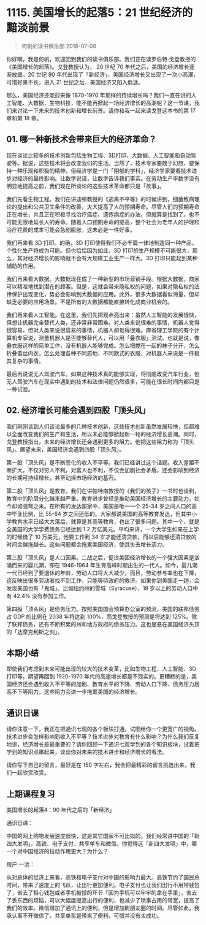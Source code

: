 # 1115. 美国增长的起落5：21 世纪经济的黯淡前景
> 何帆的读书俱乐部
2018-07-06

你好啊，我是何帆，欢迎回到我们的读书俱乐部。我们正在读罗伯特·戈登教授的《美国增长的起落》。戈登教授认为， 20 世纪 70 年代之后，美国的经济增长逐渐放缓。20 世纪 90 年代出现了「新经济」，美国经济增长又出现了一次小高潮，可惜好景不长，进入 21 世纪之后，美国经济又陷入低迷。

那么，美国经济还能迎来像 1870-1970 年那样的持续增长吗？我们一直在讲的人工智能、大数据、生物科技，能不能再掀起一场经济增长的高潮呢？这一节课，我们来讨论一下未来的技术创新和增长前景。请你和我一起来读戈登这本书的第 17 章和第 18 章。

## 01. 哪一种新技术会带来巨大的经济革命？

现在谈论比较多的技术创新包括生物工程、3D打印、大数据、人工智能和自动驾驶等。据说，这些技术将会改变我们的生活。当然了，技术专家要敢于幻想，要保持一种乐观和积极的精神，但经济学是一门「阴郁的学科」，经济学家要看技术进步对经济的最终影响。让数字说话，让数字告诉我们事实。在劳动生产率数字没有明显地提高之前，我们现在所谈论的这些技术革命都只是「故事」。

我们先看生物工程。我们在讲迪顿教授的《逃离不平等》的时候讲到，细菌致病理论的提出和公共卫生条件的改善，大大提高了人的预期寿命。尽管人们的预期寿命正在增长，并且正在积极寻找治疗癌症、遗传病症的办法，但就算是找到了，也不可能无限地延长人的寿命。随着人口预期寿命的提高，整个社会为老年人的护理和治疗花费的成本可能会急剧膨胀，这未必是一件好事。

我们再来看 3D 打印。的确，3D 打印使得我们不必千篇一律地制造同一种产品，个性化生产将成为可能。但也恰恰因为如此，3D 打印的生产规模不可能很大，那么，其对经济增长的影响就不会有大规模工业生产一样大。3D 打印只能起到某种辅助的作用。

我们再来看大数据。大数据现在成了一种新型的市场营销手段。根据大数据，商家可以精准地找到潜在的顾客。但是，这就会带来隐私权的问题，如果对隐私权的法律保护出现变化，势必会影响到大数据的应用。此外，很多大数据看似海量，但却缺乏必要的应用场景。不是所有的大数据都能直接转化成商业机会的。

我们再来看人工智能。在这里，我们先把观点亮出来：虽然人工智能的发展很快，但想让机器完全替代人类，还非常非常困难。对人类来说很难的事情，机器人觉得很容易，但对人类来说很容易的事情，机器人却觉得很难。麻省理工学院的有个计算机专家说，测量机器人是否能够替代人，可以用「叠衣服」测试。也就是说，像叠衣服这样的简单工作，没有机器人能够完成。怎么把搅在一起的袜子分开，怎么折叠蕾丝内衣，怎么处理各种不同质地、不同款式的衣服，对机器人来说是一件极其复杂的事情。

最后再说说无人驾驶汽车。如果这种技术真的能够实现，将彻底改变汽车行业，但无人驾驶汽车在现实中遇到的技术和法律问题仍然很多，可能在很长时间内都只是一种试验。

## 02. 经济增长可能会遇到四股「顶头风」

我们刚刚谈到人们谈论最多的几种技术创新，这些技术创新虽然发展较快，但都难以全面改变我们的生产和生活，所以未必能够掀起新一轮的经济增长高潮。同时，戈登教授指出，未来的经济增长还会遇到更多的阻力。他把这些阻力称为「顶头风」。展望未来，美国经济会遇到四股「顶头风」。

第一股「顶头风」是不断恶化的收入不平等。我们已经讲过这个话题。收入差距不断扩大，不仅对穷人不利，对富人也不利，不仅会加剧社会矛盾，还会影响到经济的长期可持续增长，甚至动摇市场经济的基石。

第二股「顶头风」是教育。我们在讲帕特南教授的《我们的孩子》一书时也谈到，教育中的阶层分化越来越严重。教育进步曾经是推动美国经济增长的主要动力，如今却如强弩之末。在所有的发达国家中，美国是唯一一个 25-34 岁之间人口的高中毕业比例，比 55-64 岁之间还低的。大家都说美国的高等教育发达，但其中小学教育水平已经大大落后，就算是其高等教育，也出了很多问题。其中一个，就是全美国的大学学费债务已经达到 1.2 万亿美元。平均来讲，一个大学生如果在上学的时候借了 10 万美元，他要工作到 34 岁才能还清贷款，而以后能够还清贷款的时间会越拖越长。这些问题都会拖累美国经济，使其失去增长活力。

第三股「顶头风」是人口因素。二战之后，促进美国经济增长的一个强大因素是汹涌而来的婴儿潮，即在 1946-1964 年生育高峰时期出生的一代人。如今，婴儿潮一代已经到了要退休的年龄，劳动人口将大大减少，而且，劳动参与率也在下降，这反映出很多劳动者找不到工作，只能等待政府的救济。如果你到美国走一趟，会发现美国也有「鬼城」。比如纽约州的雪城（Syracuse），18 岁以上的劳动人口中有 42.4% 没有参加工作。

第四股「顶头风」是债务压力。按照美国国会预算办公室的预测，美国的联邦债务占 GDP 的比例在 2038 年将达到 100%，而戈登教授的预测是将达到 125%。除了联邦债务，还有不断积累的州和地方政府的债务压力。这也是悬在美国经济头顶的「达摩克利斯之剑」。

## 本期小结

即使我们考虑到未来可能出现的较大的技术变革，比如生物工程、人工智能、3D 打印等，期望再回到 1920-1970 年代的高速增长都是不现实的。更糟糕的是，美国经济还会遇到收入不平等的加剧、教育水平的下降、劳动人口下降、债务压力居高不下等阻力，这些阻力会进一步拖累美国的经济增长。

## 通识日课

请你注意一下，我正在把通识七观的各个板块打通，试图给你一个更宽广的视角。技术进步会怎样影响到收入不平等？技术进步对教育有什么影响？为什么我们反复地讲，经济增长是最重要的？请你回顾一下通识七观学到的各个知识板块，试着把学到的知识点串起来，谈谈你对未来的技术进步和经济增长的看法。

请你写下自己的留言，最好是在 150 字左右，我会把最精彩的留言挑选出来，我们一起欣赏欣赏。

## 上期课程复习

美国增长的起落4：90 年代之后的「新经济」

通识日课：

中国的网上购物发展速度很快，这是其它国家不可比拟的。我们经常讲中国的「新四大发明」，高铁、电子支付、共享单车和微信。你觉得这「新四大发明」中，哪一个对中国经济的拉动作用更大？为什么？

用户 一池：

从对总体的经济上来看，高铁和电子支付对中国的影响力最大。高铁节约了国民总时间，带来了速度上的飞跃，让出行更加便利。电子支付也让我们出行不用带钱包了，省去了担心钱包或者手机被投的环节「因为手机可以牢牢的拿在手里」，省去了丢东西的烦恼，可以大幅度提高出行的便利，也减少了琐事占用的带宽，提高了我们的效率。微信增加了通讯上的便利，但是增加刷朋友圈的时间。尽管如此，我承认离不开微信了。共享单车是带来了便利，可惜并没有太成功。



